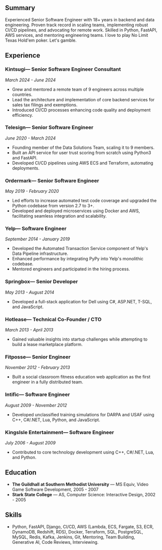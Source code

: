 ## Summary
Experienced Senior Software Engineer with 18+ years in backend and data engineering. Proven track record in scaling teams, implementing robust CI/CD pipelines, and advocating for remote work. Skilled in Python, FastAPI, AWS services, and mentoring engineering teams. I love to play No Limit Texas Hold'em poker. Let's gamble. 

## Experience

### Kintsugi— Senior Software Engineer Consultant
*March 2024 - June 2024*
- Grew and mentored a remote team of 9 engineers across multiple countries.
- Lead the architecture and implementation of core backend services for sales tax filings and exemptions.
- Introduced CI/CD processes enhancing code quality and deployment efficiency.

### Telesign— Senior Software Engineer
*June 2020 - March 2024*
- Founding member of the Data Solutions Team, scaling it to 9 members.
- Built an API service for user trust scoring from scratch using Python3 and FastAPI.
- Developed CI/CD pipelines using AWS ECS and Terraform, automating deployments.

### Ordermark— Senior Software Engineer
*May 2019 - February 2020*
- Led efforts to increase automated test code coverage and upgraded the Python codebase from version 2.7 to 3+.
- Developed and deployed microservices using Docker and AWS, facilitating seamless integration and scalability.

### Yelp— Software Engineer
*September 2014 - January 2019*
- Developed the Automated Transaction Service component of Yelp's Data Pipeline infrastructure.
- Enhanced performance by integrating PyPy into Yelp's monolithic codebase.
- Mentored engineers and participated in the hiring process.

### Springbox— Senior Developer
*May 2013 - August 2014*
- Developed a full-stack application for Dell using C#, ASP.NET, T-SQL, and JavaScript.

### Hotlease— Technical Co-Founder / CTO
*March 2013 - April 2013*
- Gained valuable insights into startup challenges while attempting to build a lease marketplace platform.

### Fitposse— Senior Engineer
*November 2012 - February 2013*
- Built a social classroom fitness education web application as the first engineer in a fully distributed team.

### Intific— Software Engineer
*August 2009 - November 2012*
- Developed unclassified training simulations for DARPA and USAF using C++, C#/.NET, Lua, Python, and JavaScript.

### KingsIsle Entertainment— Software Engineer
*July 2006 - August 2009*
- Contributed to core technology development using C++, C#/.NET, Lua, and Python.

## Education
- **The Guildhall at Southern Methodist University** — MS Equiv, Video Game Software Development, 2005 - 2007
- **Stark State College** — AS, Computer Science: Interactive Design, 2002 - 2005

## Skills
- Python, FastAPI, Django, CI/CD, AWS (Lambda, ECS, Fargate, S3, ECR, DynamoDB, Redshift, RDS), Docker, Terraform, SQL, PostgreSQL, MySQL, Redis, Kafka, Jenkins, Git, Mentoring, Team Building, Generative AI, Code Reviews, Interviewing.
